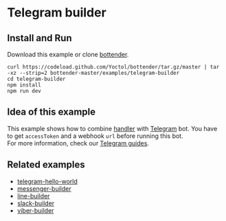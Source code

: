 # Telegram builder

## Install and Run

Download this example or clone [bottender](https://github.com/Yoctol/bottender).

```
curl https://codeload.github.com/Yoctol/bottender/tar.gz/master | tar -xz --strip=2 bottender-master/examples/telegram-builder
cd telegram-builder
npm install
npm run dev
```

## Idea of this example

This example shows how to combine
[handler](https://bottender.js.org/docs/APIReference-Handler) with
[Telegram](https://telegram.org/) bot. You have to get `accessToken` and a
webhook `url` before running this bot.\
For more information, check our [Telegram guides](https://bottender.js.org/docs/Platforms-Telegram).

## Related examples

* [telegram-hello-world](../telegram-hello-world)
* [messenger-builder](../messenger-builder)
* [line-builder](../line-builder)
* [slack-builder](../slack-builder)
* [viber-builder](../viber-builder)

